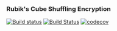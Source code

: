 ### Rubik's Cube Shuffling Encryption
[![Build status](https://ci.appveyor.com/api/projects/status/m70uqmgje4el90tx?svg=true)](https://ci.appveyor.com/project/Weiqi97/cube-shuffling-encryption)
[![Build Status](https://travis-ci.com/Weiqi97/Cube-Shuffling-Encryption.svg?branch=master)](https://travis-ci.com/Weiqi97/Cube-Shuffling-Encryption)
[![codecov](https://codecov.io/gh/Weiqi97/Cube-Shuffling-Encryption/branch/master/graph/badge.svg)](https://codecov.io/gh/Weiqi97/Cube-Shuffling-Encryption)
